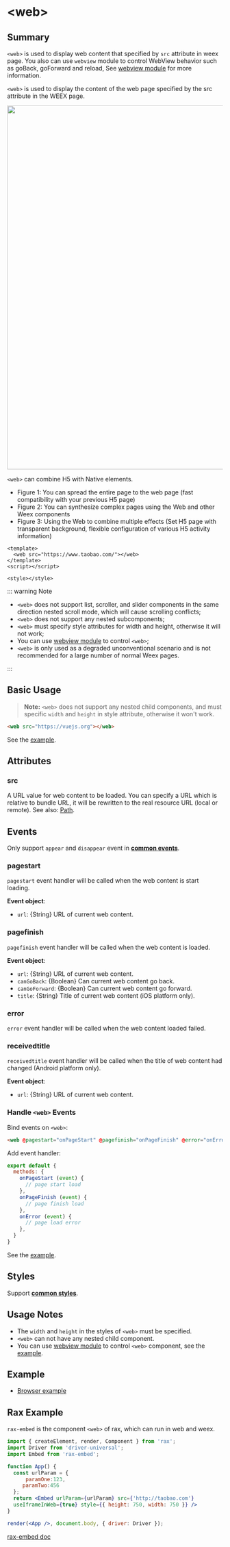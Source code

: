 # &lt;web&gt;

## Summary

`<web>` is used to display web content that specified by `src` attribute in weex page. You also can use `webview` module to control WebView behavior such as goBack, goForward and reload, See [webview module](../modules/webview.html) for more information.

`<web>` is used to display the content of the web page specified by the src attribute in the WEEX page.

<div style="text-align: center"><img src="https://img.alicdn.com/tfs/TB161pxoiLaK1RjSZFxXXamPFXa-1465-758.png" width="850"></div>

`<web>` can combine H5 with Native elements.

* Figure 1: You can spread the entire page to the web page (fast compatibility with your previous H5 page)
* Figure 2: You can synthesize complex pages using the Web and other Weex components
* Figure 3: Using the Web to combine multiple effects (Set H5 page with transparent background, flexible configuration of various H5 activity information)

```vue
<template>
  <web src="https://www.taobao.com/"></web>
</template>
<script></script>

<style></style>
```

::: warning Note
* `<web>` does not support list, scroller, and slider components in the same direction nested scroll mode, which will cause scrolling conflicts;
* `<web>` does not support any nested subcomponents;
* `<web>` must specify style attributes for width and height, otherwise it will not work;
* You can use [webview module](../modules/webview.html) to control `<web>`;
* `<web>` is only used as a degraded unconventional scenario and is not recommended for a large number of normal Weex pages.

:::
## Basic Usage

> **Note:** `<web>` does not support any nested child components, and must specific `width` and `height` in style attribute, otherwise it won't work.

```html
<web src="https://vuejs.org"></web>
```

See the [example](http://dotwe.org/vue/81da1f0129dfc72e1666cfd4b90f20ae).

## Attributes

### **src**

A URL value for web content to be loaded. You can specify a URL which is relative to bundle URL, it will be rewritten to the real resource URL (local or remote). See also: [Path](../../guide/advanced/asset-path.html).

## Events

Only support `appear` and `disappear` event in **[common events](../events/common-events.html)**.

### pagestart

`pagestart` event handler will be called when the web content is start loading.

**Event object**:

- `url`: {String} URL of current web content.

### pagefinish

`pagefinish` event handler will be called when the web content is loaded.

**Event object**:

- `url`: {String} URL of current web content.
- `canGoBack`: {Boolean} Can current web content go back.
- `canGoForward`: {Boolean} Can current web content go forward.
- `title`: {String} Title of current web content (iOS platform only).

### error

`error` event handler will be called when the web content loaded failed.

### receivedtitle

`receivedtitle` event handler will be called when the title of web content had changed (Android platform only).

**Event object**:

- `url`: {String} URL of current web content.

### Handle `<web>` Events

Bind events on `<web>`:

```html
<web @pagestart="onPageStart" @pagefinish="onPageFinish" @error="onError" src="https://vuejs.org"></web>
```

Add event handler:

```js
export default {
  methods: {
    onPageStart (event) {
      // page start load
    },
    onPageFinish (event) {
      // page finish load
    },
    onError (event) {
      // page load error
    },
  }
}
```

See the [example](http://dotwe.org/vue/f9606de73fe386d554217371c4d60d03).

## Styles

Support **[common styles](../styles/common-styles.html)**.

## Usage Notes

- The `width` and `height` in the styles of `<web>` must be specified.
- `<web>` can not have any nested child component.
- You can use [webview module](../modules/webview.html) to control `<web>` component, see the [example](http://dotwe.org/vue/a3d902040b79ab38d1ffd753366fb939).

## Example

- [Browser example](http://dotwe.org/vue/a3d902040b79ab38d1ffd753366fb939)

## Rax Example

`rax-embed` is the component `<web>` of rax, which can run in web and weex.

```jsx
import { createElement, render, Component } from 'rax';
import Driver from 'driver-universal';
import Embed from 'rax-embed';

function App() {
  const urlParam = {
      paramOne:123,
     paramTwo:456
  };
  return <Embed urlParam={urlParam} src={'http://taobao.com'} 
  useIframeInWeb={true} style={{ height: 750, width: 750 }} />
}

render(<App />, document.body, { driver: Driver });
```

[rax-embed doc](https://rax.js.org/docs/components/embed)

